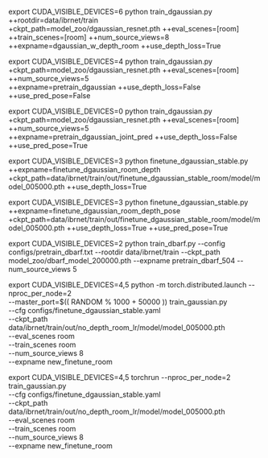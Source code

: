 export CUDA_VISIBLE_DEVICES=6
python train_dgaussian.py ++rootdir=data/ibrnet/train \
    +ckpt_path=model_zoo/dgaussian_resnet.pth ++eval_scenes=[room] \
    ++train_scenes=[room] ++num_source_views=8 \
    ++expname=dgaussian_w_depth_room ++use_depth_loss=True


export CUDA_VISIBLE_DEVICES=4
python train_dgaussian.py \
    +ckpt_path=model_zoo/dgaussian_resnet.pth ++eval_scenes=[room] \
    ++num_source_views=5 \
    ++expname=pretrain_dgaussian ++use_depth_loss=False ++use_pred_pose=False

export CUDA_VISIBLE_DEVICES=0
python train_dgaussian.py \
    +ckpt_path=model_zoo/dgaussian_resnet.pth ++eval_scenes=[room] \
    ++num_source_views=5 \
    ++expname=pretrain_dgaussian_joint_pred ++use_depth_loss=False ++use_pred_pose=True



export CUDA_VISIBLE_DEVICES=3
python finetune_dgaussian_stable.py ++expname=finetune_dgaussian_room_depth +ckpt_path=data/ibrnet/train/out/finetune_dgaussian_stable_room/model/model_005000.pth ++use_depth_loss=True 

export CUDA_VISIBLE_DEVICES=3
python finetune_dgaussian_stable.py ++expname=finetune_dgaussian_room_depth_pose +ckpt_path=data/ibrnet/train/out/finetune_dgaussian_stable_room/model/model_005000.pth ++use_depth_loss=True ++use_pred_pose=True


export CUDA_VISIBLE_DEVICES=2
python train_dbarf.py --config configs/pretrain_dbarf.txt --rootdir data/ibrnet/train --ckpt_path model_zoo/dbarf_model_200000.pth --expname pretrain_dbarf_504 --num_source_views 5


export CUDA_VISIBLE_DEVICES=4,5
python -m torch.distributed.launch --nproc_per_node=2 \
    --master_port=$(( RANDOM % 1000 + 50000 )) train_gaussian.py \
    --cfg configs/finetune_dgaussian_stable.yaml \
    --ckpt_path data/ibrnet/train/out/no_depth_room_lr/model/model_005000.pth \
    --eval_scenes room \
    --train_scenes room \
    --num_source_views 8 \
    --expname new_finetune_room

export CUDA_VISIBLE_DEVICES=4,5
torchrun --nproc_per_node=2 \
    train_gaussian.py \
    --cfg configs/finetune_dgaussian_stable.yaml \
    --ckpt_path data/ibrnet/train/out/no_depth_room_lr/model/model_005000.pth \
    --eval_scenes room \
    --train_scenes room \
    --num_source_views 8 \
    --expname new_finetune_room